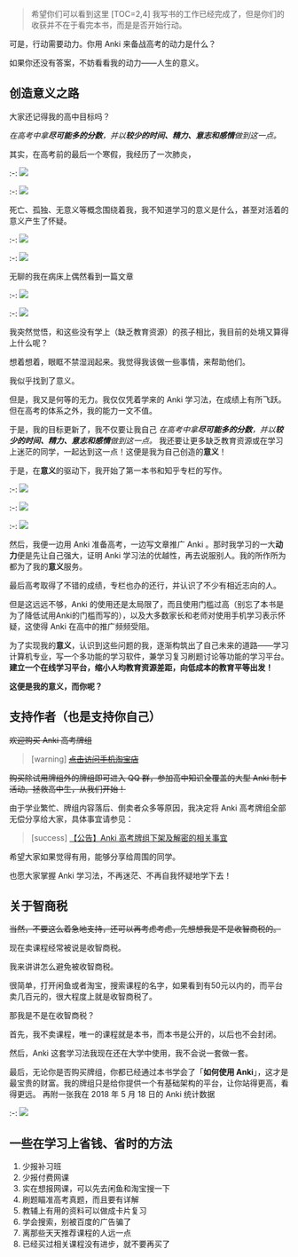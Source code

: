 
> 希望你们可以看到这里
[TOC=2,4]
我写书的工作已经完成了，但是你们的收获并不在于看完本书，而是是否开始行动。

可是，行动需要动力。你用 Anki 来备战高考的动力是什么？

如果你还没有答案，不妨看看我的动力——人生的意义。

## 创造意义之路

大家还记得我的高中目标吗？

*在高考中拿**尽可能多的分数**，并以**较少的时间、精力、意志和感情**做到这一点。*

其实，在高考前的最后一个寒假，我经历了一次肺炎，

:-: ![](.gitbook/assets/tim-jie-tu-20180930213112.png)

:-: ![](.gitbook/assets/tim-jie-tu-20180930213123.png)

死亡、孤独、无意义等概念围绕着我，我不知道学习的意义是什么，甚至对活着的意义产生了怀疑。

:-: ![](.gitbook/assets/tim-jie-tu-20180930213146.png)

:-: ![](.gitbook/assets/tim-jie-tu-20180930213158.png)

无聊的我在病床上偶然看到一篇文章

:-: ![](.gitbook/assets/img_20180930_214637.jpg)

:-: ![](.gitbook/assets/img_20180930_214717.jpg)

我突然觉悟，和这些没有学上（缺乏教育资源）的孩子相比，我目前的处境又算得上什么呢？

想着想着，眼眶不禁湿润起来。我觉得我该做一些事情，来帮助他们。

我似乎找到了意义。

但是，我又是何等的无力。我仅仅凭着学来的 Anki 学习法，在成绩上有所飞跃。但在高考的体系之外，我的能力一文不值。

于是，我的目标更新了，我不仅要让我自己
*在高考中拿**尽可能多的分数**，并以**较少的时间、精力、意志和感情**做到这一点。*
我还要让更多缺乏教育资源或在学习上迷茫的同学，一起达到这一点！这便是我为自己创造的**意义**！

于是，在**意义**的驱动下，我开始了第一本书和知乎专栏的写作。  

:-: ![](.gitbook/assets/tim-jie-tu-20180930223155.png)

:-: ![](.gitbook/assets/tim-jie-tu-20180930223437.png)

:-: ![](.gitbook/assets/v2-1a5cf2cf127b2629c227b80cee2a31bf_hd.jpg)

然后，我便一边用 Anki 准备高考，一边写文章推广 Anki 。那时我学习的一大**动力**便是先让自己强大，证明 Anki 学习法的优越性，再去说服别人。我的所作所为都为了我的**意义**服务。

最后高考取得了不错的成绩，专栏也办的还行，并认识了不少有相近志向的人。

但是这远远不够，Anki 的使用还是太局限了，而且使用门槛过高（别忘了本书是为了降低试用Anki的门槛而写的），以及大多数家长和老师对使用手机学习表示怀疑，这使得 Anki 在高中的推广频频受阻。

为了实现我的**意义**，认识到这些问题的我，逐渐构筑出了自己未来的道路——学习计算机专业，写一个多功能的学习软件，兼学习复习刷题讨论等功能的学习平台。**建立一个在线学习平台，缩小人均教育资源差距，向低成本的教育平等出发！**

**这便是我的意义，而你呢？**

## 支持作者（也是支持你自己）

~~欢迎购买 Anki 高考牌组~~
>[warning] [~~点击访问手机淘宝店~~](http://www.jiagou.cn/tb.asp?link=http://tb.cn/s2TMENw)

~~购买除试用牌组外的牌组即可进入 QQ 群，参加高中知识全覆盖的大型 Anki 制卡活动。拯救高中生，从我们开始！~~

由于学业繁忙、牌组内容落后、倒卖者众多等原因，我决定将 Anki 高考牌组全部无偿分享给大家，具体事宜请参见：

>[success] [【公告】Anki 高考牌组下架及解密的相关事宜]([https://zhuanlan.zhihu.com/p/142177105)

希望大家如果觉得有用，能够分享给周围的同学。

也愿大家掌握 Anki 学习法，不再迷茫、不再自我怀疑地学下去！

## 关于智商税

~~当然，不要这么着急地支持，还可以再考虑考虑，先想想我是不是收智商税的。~~

现在卖课程经常被说是收智商税。

我来讲讲怎么避免被收智商税。

很简单，打开闲鱼或者淘宝，搜索课程的名字，如果看到有50元以内的，而平台卖几百元的，很大程度上就是收智商税了。

那我是不是在收智商税？

首先，我不卖课程，唯一的课程就是本书，而本书是公开的，以后也不会封闭。

然后，Anki 这套学习法我现在还在大学中使用，我不会说一套做一套。

最后，无论你是否购买牌组，你都已经通过本书学会了「**如何使用 Anki**」，这才是最宝贵的财富。我的牌组只是给你提供一个有基础架构的平台，让你站得更高，看得更远。
再附一张我在 2018 年 5 月 18 日的 Anki 统计数据

:-: ![](.gitbook/assets/anki-状态-2018-05-1823-26-08.png)

## 一些在学习上省钱、省时的方法

1. 少报补习班
2. 少报付费网课
3. 实在想报网课，可以先去闲鱼和淘宝搜一下
4. 刷题瞄准高考真题，而且要有详解
5. 教辅上有用的资料可以做成卡片复习
6. 学会搜索，别被百度的广告骗了
7. 离那些天天推荐课程的人远一点 
8. 已经买过相关课程没有进步，就不要再买了

